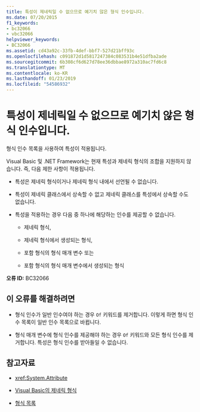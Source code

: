 ```yaml
---
title: 특성이 제네릭일 수 없으므로 예기치 않은 형식 인수입니다.
ms.date: 07/20/2015
f1_keywords:
- bc32066
- vbc32066
helpviewer_keywords:
- BC32066
ms.assetid: cd43a92c-33fb-4def-bbf7-527d21bff93c
ms.openlocfilehash: c091872d1d5817247384c083531b4e51dfba2ade
ms.sourcegitcommit: 6b308cf6d627d78ee36dbbae8972a310ac7fd6c8
ms.translationtype: MT
ms.contentlocale: ko-KR
ms.lasthandoff: 01/23/2019
ms.locfileid: "54586932"
---
```

# <a name="type-arguments-unexpected-because-attributes-cannot-be-generics"></a>특성이 제네릭일 수 없으므로 예기치 않은 형식 인수입니다.
형식 인수 목록을 사용하여 특성이 적용됩니다.  
  
 Visual Basic 및 .NET Framework는 현재 특성과 제네릭 형식의 조합을 지원하지 않습니다. 즉, 다음 제한 사항이 적용됩니다.  
  
-   특성은 제네릭 형식이거나 제네릭 형식 내에서 선언될 수 없습니다.  
  
-   특성이 제네릭 클래스에서 상속할 수 없고 제네릭 클래스를 특성에서 상속할 수도 없습니다.  
  
-   특성을 적용하는 경우 다음 중 하나에 해당하는 인수를 제공할 수 없습니다.  
  
    -   제네릭 형식,  
  
    -   제네릭 형식에서 생성되는 형식,  
  
    -   포함 형식의 형식 매개 변수 또는  
  
    -   포함 형식의 형식 매개 변수에서 생성되는 형식  
  
 **오류 ID:** BC32066  
  
## <a name="to-correct-this-error"></a>이 오류를 해결하려면  
  
-   형식 인수가 일반 인수여야 하는 경우 `Of` 키워드를 제거합니다. 이렇게 하면 형식 인수 목록이 일반 인수 목록으로 바뀝니다.  
  
-   형식 매개 변수에 형식 인수를 제공해야 하는 경우 `Of` 키워드와 모든 형식 인수를 제거합니다. 특성은 형식 인수를 받아들일 수 없습니다.  
  
## <a name="see-also"></a>참고자료
- <xref:System.Attribute>

- [Visual Basic의 제네릭 형식](../../visual-basic/programming-guide/language-features/data-types/generic-types.md)
- [형식 목록](../../visual-basic/language-reference/statements/type-list.md)
